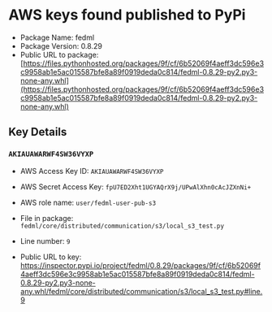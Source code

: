# AWS keys found published to PyPi

* Package Name: fedml
* Package Version: 0.8.29
* Public URL to package: [https://files.pythonhosted.org/packages/9f/cf/6b52069f4aeff3dc596e3c9958ab1e5ac015587bfe8a89f0919deda0c814/fedml-0.8.29-py2.py3-none-any.whl](https://files.pythonhosted.org/packages/9f/cf/6b52069f4aeff3dc596e3c9958ab1e5ac015587bfe8a89f0919deda0c814/fedml-0.8.29-py2.py3-none-any.whl)

## Key Details

### `AKIAUAWARWF4SW36VYXP`

* AWS Access Key ID: `AKIAUAWARWF4SW36VYXP`
* AWS Secret Access Key: `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` 
* AWS role name: `user/fedml-user-pub-s3`
* File in package: `fedml/core/distributed/communication/s3/local_s3_test.py`
* Line number: `9`

* Public URL to key: https://inspector.pypi.io/project/fedml/0.8.29/packages/9f/cf/6b52069f4aeff3dc596e3c9958ab1e5ac015587bfe8a89f0919deda0c814/fedml-0.8.29-py2.py3-none-any.whl/fedml/core/distributed/communication/s3/local_s3_test.py#line.9


